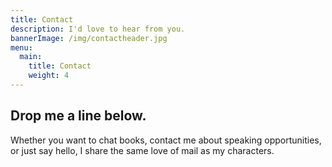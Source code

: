 ```yaml
---
title: Contact
description: I'd love to hear from you.
bannerImage: /img/contactheader.jpg
menu:
  main:
    title: Contact
    weight: 4
---
```

## Drop me a line below.

Whether you want to chat books, contact me about speaking opportunities, or just say hello, I share the same love of mail as my characters.
